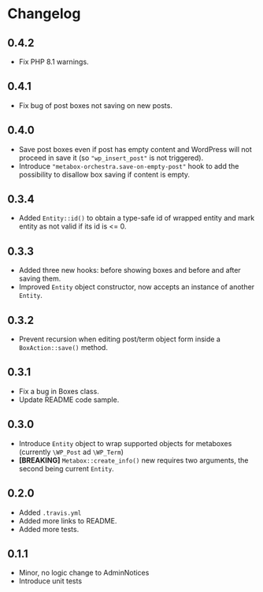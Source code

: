 # Changelog

## 0.4.2
- Fix PHP 8.1 warnings.

## 0.4.1
- Fix bug of post boxes not saving on new posts.

## 0.4.0
- Save post boxes even if post has empty content and WordPress will not proceed in save it (so `"wp_insert_post"` is not triggered).
- Introduce `"metabox-orchestra.save-on-empty-post"` hook to add the possibility to disallow box saving if content is empty. 

## 0.3.4
- Added `Entity::id()` to obtain a type-safe id of wrapped entity and mark entity as not valid if its id is <= 0.

## 0.3.3
- Added three new hooks: before showing boxes and before and after saving them.
- Improved `Entity` object constructor, now accepts an instance of another `Entity`.

## 0.3.2
- Prevent recursion when editing post/term object form inside a `BoxAction::save()` method.

## 0.3.1
- Fix a bug in Boxes class.
- Update README code sample.

## 0.3.0
- Introduce `Entity` object to wrap supported objects for metaboxes (currently `\WP_Post` ad `\WP_Term`)
- **[BREAKING]** `Metabox::create_info()` new requires two arguments, the second being current `Entity`.

## 0.2.0
- Added `.travis.yml`
- Added more links to README.
- Added more tests.

## 0.1.1
- Minor, no logic change to AdminNotices
- Introduce unit tests
